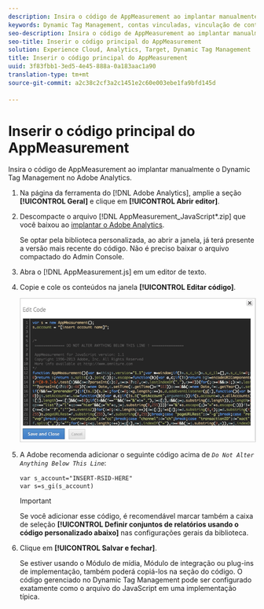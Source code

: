 ```yaml
---
description: Insira o código de AppMeasurement ao implantar manualmente o Dynamic Tag Management no Adobe Analytics.
keywords: Dynamic Tag Management, contas vinculadas, vinculação de contas, edição de código, appmeasurement, código do appmeasurement
seo-description: Insira o código de AppMeasurement ao implantar manualmente o Dynamic Tag Management no Adobe Analytics.
seo-title: Inserir o código principal do AppMeasurement
solution: Experience Cloud, Analytics, Target, Dynamic Tag Management
title: Inserir o código principal do AppMeasurement
uuid: 3f83fbb1-3ed5-4e45-888a-0a183aac1a90
translation-type: tm+mt
source-git-commit: a2c38c2cf3a2c1451e2c60e003ebe1fa9bfd145d

---
```



# Inserir o código principal do AppMeasurement

Insira o código de AppMeasurement ao implantar manualmente o Dynamic Tag Management no Adobe Analytics.

1. Na página da ferramenta do [!DNL Adobe Analytics], amplie a seção **[!UICONTROL Geral]** e clique em **[!UICONTROL Abrir editor]**.
1. Descompacte o arquivo [!DNL AppMeasurement_JavaScript*.zip] que você baixou ao [implantar o Adobe Analytics](../../../implement/c-implement-with-dtm/t-analytics-deploy.md#task_3A00639CADF14C9C844F962222077E4E).

   Se optar pela biblioteca personalizada, ao abrir a janela, já terá presente a versão mais recente do código. Não é preciso baixar o arquivo compactado do Admin Console.
1. Abra o [!DNL AppMeasurement.js] em um editor de texto.
1. Copie e cole os conteúdos na janela **[!UICONTROL Editar código]**.

   ![](assets/edit-code.png)

1. A Adobe recomenda adicionar o seguinte código acima de *`Do Not Alter Anything Below This Line`*:

   ```
   var s_account="INSERT-RSID-HERE"
   var s=s_gi(s_account)
   ```

   >[!IMPORTANT]
   >
   >Se você adicionar esse código, é recomendável marcar também a caixa de seleção **[!UICONTROL Definir conjuntos de relatórios usando o código personalizado abaixo]** nas configurações gerais da biblioteca.

1. Clique em **[!UICONTROL Salvar e fechar]**.

   Se estiver usando o Módulo de mídia, Módulo de integração ou plug-ins de implementação, também poderá copiá-los na seção do código. O código gerenciado no Dynamic Tag Management pode ser configurado exatamente como o arquivo do JavaScript em uma implementação típica.

